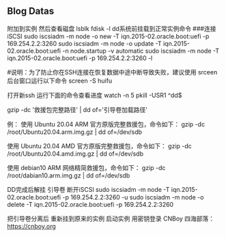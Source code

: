 ## Blog Datas



附加到实例  然后查看磁盘
lsblk        fdisk -l
dd系统前挂载到正常实例命令
###连接iSCSI
sudo iscsiadm -m node -o new -T iqn.2015-02.oracle.boot:uefi -p 169.254.2.2:3260
sudo iscsiadm -m node -o update -T iqn.2015-02.oracle.boot:uefi -n node.startup -v automatic
sudo iscsiadm -m node -T iqn.2015-02.oracle.boot:uefi -p 169.254.2.2:3260 -l






#说明：为了防止你在SSH连接在恢复数据中途中断导致失败，建议使用 srceen 后台窗口运行以下命令
screen -S huifu

打开新ssh 运行下面的命令查看进度
watch -n 5 pkill -USR1 ^dd$

gzip -dc '救援包完整路径' | dd of='引导卷加载路径'

例：
使用 Ubuntu 20.04 ARM 官方原版完整救援包，命令如下：
gzip -dc /root/Ubuntu20.04.arm.img.gz | dd of=/dev/sdb

使用 Ubuntu 20.04 AMD 官方原版完整救援包，命令如下：
gzip -dc /root/Ubuntu20.04.amd.img.gz | dd of=/dev/sdb

使用 debian10 ARM 网络精简救援包，命令如下：
gzip -dc /root/dabian10.arm.img.gz | dd of=/dev/sdb




DD完成后解挂 引导卷
断开iSCSI
sudo iscsiadm -m node -T iqn.2015-02.oracle.boot:uefi -p 169.254.2.2:3260 -u
sudo iscsiadm -m node -o delete -T iqn.2015-02.oracle.boot:uefi -p 169.254.2.2:3260



把引导卷分离后  重新挂到原来的实例  启动实例 用密钥登录
CNBoy 四海部落：https://cnboy.org 
